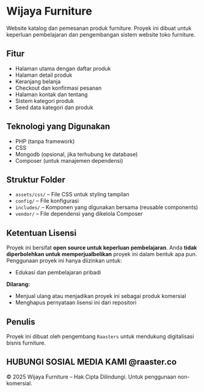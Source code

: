 # Wijaya Furniture

Website katalog dan pemesanan produk furniture. Proyek ini dibuat untuk keperluan pembelajaran dan pengembangan sistem website toko furniture.

## Fitur
- Halaman utama dengan daftar produk
- Halaman detail produk
- Keranjang belanja
- Checkout dan konfirmasi pesanan
- Halaman kontak dan tentang
- Sistem kategori produk
- Seed data kategori dan produk

## Teknologi yang Digunakan
- PHP (tanpa framework)
- CSS
- Mongodb (opsional, jika terhubung ke database)
- Composer (untuk manajemen dependensi)

## Struktur Folder
- `assets/css/` – File CSS untuk styling tampilan
- `config/` – File konfigurasi
- `includes/` – Komponen yang digunakan bersama (reusable components)
- `vendor/` – File dependensi yang dikelola Composer

## Ketentuan Lisensi
Proyek ini bersifat **open source untuk keperluan pembelajaran**. Anda **tidak diperbolehkan untuk memperjualbelikan** proyek ini dalam bentuk apa pun. Penggunaan proyek ini hanya diizinkan untuk:

- Edukasi dan pembelajaran pribadi

**Dilarang:**
- Menjual ulang atau menjadikan proyek ini sebagai produk komersial
- Menghapus pernyataan lisensi ini dari repositori

## Penulis
Proyek ini dibuat oleh pengembang `Raasters` untuk mendukung digitalisasi bisnis furniture.


HUBUNGI SOSIAL MEDIA KAMI @raaster.co
---

© 2025 Wijaya Furniture – Hak Cipta Dilindungi. Untuk penggunaan non-komersial.
